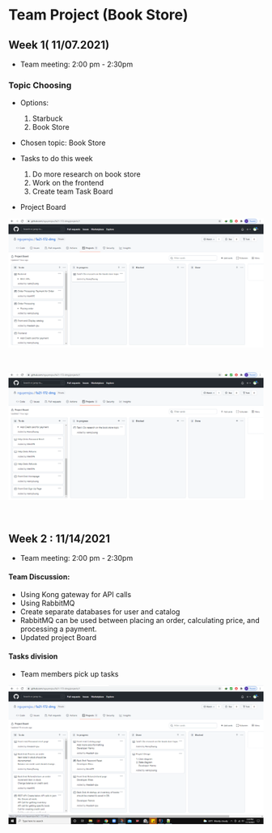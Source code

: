 # Team Project (Book Store)

## Week 1( 11/07.2021)  
* Team meeting: 2:00 pm - 2:30pm
### Topic Choosing
* Options:
  1. Starbuck
  2. Book Store
* Chosen topic: Book Store
* Tasks to do this week
  1.  Do more research on book store
  2.  Work on the frontend
  3.  Create team Task Board

* Project Board

![Project Board](images/project_board_week1_1.png)
<p>&nbsp;</p>

![Project Board](images/project_board_week1_2.png)
<p>&nbsp;</p>

## Week 2 : 11/14/2021
* Team meeting: 2:00 pm - 2:30pm
#### Team Discussion:
  * Using Kong gateway for API calls
  * Using RabbitMQ 
  * Create separate databases for user and catalog
  * RabbitMQ can be used between placing an order, calculating price, and processing a payment.
  * Updated project Board

#### Tasks division
* Team members pick up tasks

![Project Board](images/project_board_week2.png)
<p>&nbsp;</p>
